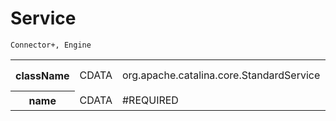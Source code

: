 # Service

```
Connector+, Engine
```

<table>
    <tr><th>className</th><td>CDATA</td><td>org.apache.catalina.core.StandardService</td><td>实现类，必须实现接口org.apache.catalina.Service</td></tr>
    <tr><th>name</th><td>CDATA</td><td>#REQUIRED</td><td>Service的名称</td></tr>
</table>